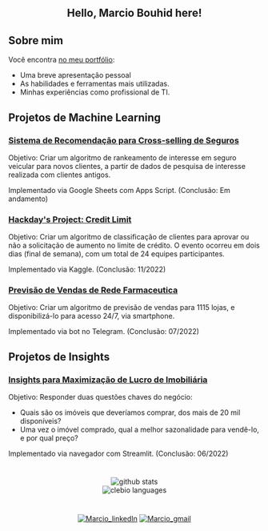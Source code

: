 
<!-- **mbouhid/mbouhid** is a ✨ _special_ ✨ repository because its `README.md` (this file) appears on your GitHub profile. -->

<h2 align="center">Hello, Marcio Bouhid here! </h2>

<!-- About me -->
## Sobre mim
Você encontra [no meu portfólio](https://mbouhid.github.io/portfolio_projetos/):
- Uma breve apresentação pessoal
- As habilidades e ferramentas mais utilizadas.
- Minhas experiências como profissional de TI. 
 

<!-- Portfólio -->
## Projetos de Machine Learning


### [Sistema de Recomendação para Cross-selling de Seguros](https://github.com/mbouhid/health_insurance)
Objetivo:
Criar um algoritmo de rankeamento de interesse em seguro veicular para novos clientes, a partir de dados de pesquisa de interesse realizada com clientes antigos. 

Implementado via Google Sheets com Apps Script. (Conclusão: Em andamento)

### [Hackday's Project: Credit Limit](https://github.com/mbouhid/hackdays3_credit_limit)
Objetivo:
Criar um algoritmo de classificação de clientes para aprovar ou não a solicitação de aumento no limite de crédito. O evento ocorreu em dois dias (final de semana), com um total de 24 equipes participantes.  

Implementado via Kaggle. (Conclusão: 11/2022)

### [Previsão de Vendas de Rede Farmaceutica](https://github.com/mbouhid/DS_em_Producao)
Objetivo:
Criar um algoritmo de previsão de vendas para 1115 lojas, e disponibilizá-lo para acesso 24/7, via smartphone. 

Implementado via bot no Telegram. (Conclusão: 07/2022)

## Projetos de Insights


### [Insights para Maximização de Lucro de Imobiliária](https://github.com/mbouhid/project_house_rocket)
Objetivo:
Responder duas questões chaves do negócio:
- Quais são os imóveis que deveríamos comprar, dos mais de 20 mil disponíveis?
- Uma vez o imóvel comprado, qual a melhor sazonalidade para vendê-lo, e por qual preço?

Implementado via navegador com Streamlit. (Conclusão: 06/2022)

#
<!-- Github Stats -->
<div style="display: flex;justify-content: space-around;" align="center">
	<img src="https://github-readme-stats.vercel.app/api?username=mbouhid&hide=contribs,prs&show_icons=true&hide_border=true&title_color=000" alt="github stats">
</div>

<div style="display: flex;justify-content: space-around;" align="center">
	<img src="https://github-readme-stats.vercel.app/api/top-langs/?username=mbouhid&layout=compact&hide_border=true&title_color=000" alt="clebio languages">
</div>

<!-- Social Medias -->
<div align="center">

# 
[![Marcio_linkedIn](https://img.shields.io/badge/LinkedIn-0077B5?style=for-the-badge&logo=linkedin&logoColor=white)](https://www.linkedin.com/in/marciobouhid/)  [![Marcio_gmail](https://img.shields.io/badge/Gmail-D14836?style=for-the-badge&logo=gmail&logoColor=white)](mailto:marciobouhid@gmail.com) 
